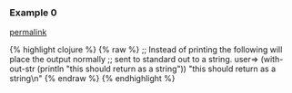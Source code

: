 ### Example 0
[permalink](#example-0)

{% highlight clojure %}
{% raw %}
;; Instead of printing the following will place the output normally
;; sent to standard out to a string.
user=> (with-out-str (println "this should return as a string"))
"this should return as a string\n"
{% endraw %}
{% endhighlight %}


